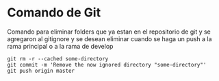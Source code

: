 # Comando de Git
Comando para eliminar folders que ya estan en el repositorio de git
y se agregaron al gitignore y se desean eliminar cuando se haga un push a la 
rama principal o a la rama de develop

```
git rm -r --cached some-directory
git commit -m 'Remove the now ignored directory "some-directory"'
git push origin master
```